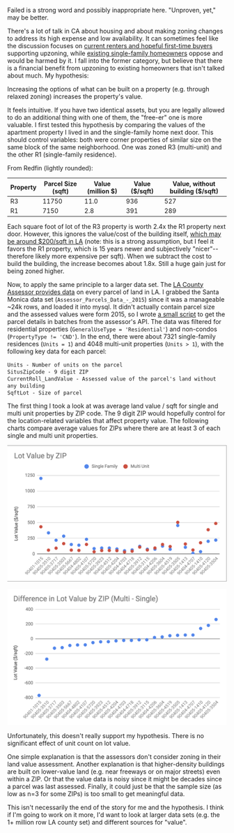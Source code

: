 Failed is a strong word and possibly inappropriate here. "Unproven, yet," may be better.

There's a lot of talk in CA about housing and about making zoning changes to address its high expense and low availability. It can sometimes feel like the discussion focuses on [current renters and hopeful first-time buyers](https://cayimby.org/) supporting upzoning, while [existing single-family homeowners](https://www.lewis.ucla.edu/opposition-to-new-housing/) oppose and would be harmed by it. I fall into the former category, but believe that there is a financial benefit from upzoning to existing homeowners that isn't talked about much. My hypothesis:

Increasing the options of what can be built on a property (e.g. through relaxed zoning) increases the property's value.

It feels intuitive. If you have two identical assets, but you are legally allowed to do an additional thing with one of them, the "free-er" one is more valuable. I first tested this hypothesis by comparing the values of the apartment property I lived in and the single-family home next door. This should control variables: both were corner properties of similar size on the same block of the same neighborhood. One was zoned R3 (multi-unit) and the other R1 (single-family residence).

From Redfin (lightly rounded):

| Property | Parcel Size (sqft) | Value (million $) | Value ($/sqft)| Value, without building ($/sqft)|
|----------|--------------------|-------------------|---------------|---------------------------------|
| R3       | 11750              | 11.0              |  936          | 527                             |
| R1       | 7150               | 2.8               |  391          | 289                             |

Each square foot of lot of the R3 property is worth 2.4x the R1 property next door. However, this ignores the value/cost of the building itself, [which may be around $200/sqft in LA](https://www.biggerpockets.com/forums/24/topics/160796-new-construction-costs-for-apartment-buildings-in-la-county) (note: this is a strong assumption, but I feel it favors the R1 property, which is 15 years newer and subjectively "nicer"-- therefore likely more expensive per sqft). When we subtract the cost to build the building, the increase becomes about 1.8x. Still a huge gain just for being zoned higher. 

Now, to apply the same principle to a larger data set. The [LA County Assessor provides data](https://data.lacounty.gov/api/views/) on every parcel of land in LA. I grabbed the Santa Monica data set (`Assessor_Parcels_Data_-_2015`) since it was a manageable ~24k rows, and loaded it into mysql. It didn't actually contain parcel size and the assessed values were form 2015, so I wrote [a small script](https://github.com/beekley/sandbox/blob/master/zone-values/index_2.js) to get the parcel details in batches from the assessor's API. The data was filtered for residential properties (`GeneralUseType = 'Residential'`) and non-condos (`PropertyType != 'CND'`). In the end, there were about 7321 single-family residences (`Units = 1`) and 4048 multi-unit properties (`Units > 1`), with the following key data for each parcel:

```
Units - Number of units on the parcel
SitusZipCode - 9 digit ZIP
CurrentRoll_LandValue - Assessed value of the parcel's land without any building
SqftLot - Size of parcel
```

The first thing I took a look at was average land value / sqft for single and multi unit properties by ZIP code. The 9 digit ZIP would hopefully control for the location-related variables that affect property value. The following charts compare average values for ZIPs where there are at least 3 of each single and multi unit properties.

![Average land value by ZIP](https://github.com/beekley/beekley.github.io/blob/master/images/lotValue.png)

![Comparison](https://github.com/beekley/beekley.github.io/blob/master/images/lotValueDiff.png)

Unfortunately, this doesn't really support my hypothesis. There is no significant effect of unit count on lot value.

One simple explanation is that the assessors don't consider zoning in their land value assessment. Another explanation is that higher-density buildings are built on lower-value land (e.g. near freeways or on major streets) even within a ZIP. Or that the value data is noisy since it might be decades since a parcel was last assessed. Finally, it could just be that the sample size (as low as n=3 for some ZIPs) is too small to get meaningful data.

This isn't necessarily the end of the story for me and the hypothesis. I think if I'm going to work on it more, I'd want to look at larger data sets (e.g. the 1+ million row LA county set) and different sources for "value". 
